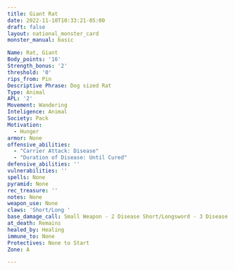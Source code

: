 ```yaml
---
title: Giant Rat
date: 2022-11-10T10:33:21-05:00
draft: false
layout: national_monster_card
monster_manual: basic

Name: Rat, Giant
Body_points: '16'
Strength_bonus: '2'
threshold: '0'
rips_from: Pin
Descriptive Phrase: Dog sized Rat
Type: Animal
APL: '2'
Movement: Wandering
Inteligence: Animal
Society: Pack
Motivation: 
  - Hunger
armor: None
offensive_abilities: 
  - "Carrier Attack: Disease"
  - "Duration of Disease: Until Cured"
defensive_abilities: ''
vulnerabilities: ''
spells: None
pyramid: None
rec_treasure: ''
notes: None
weapon_use: None
claws: 'Short/Long '
base_damage_call: Small Weapon - 2 Disease Short/Longsword - 3 Disease
at_death: Remains
healed_by: Healing
immune_to: None
Protectives: None to Start
Zone: A

---
```






